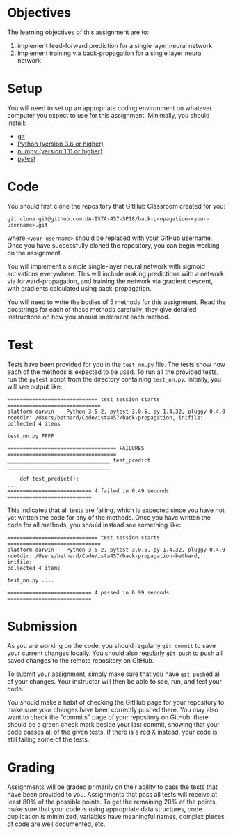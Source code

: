 # Objectives

The learning objectives of this assignment are to:
1. implement feed-forward prediction for a single layer neural network 
2. implement training via back-propagation for a single layer neural network 

# Setup

You will need to set up an appropriate coding environment on whatever computer
you expect to use for this assignment.
Minimally, you should install:

* [git](https://git-scm.com/downloads)
* [Python (version 3.6 or higher)](https://www.python.org/downloads/)
* [numpy (version 1.11 or higher)](http://www.numpy.org/)
* [pytest](https://docs.pytest.org/)

# Code

You should first clone the repository that GitHub Classroom created for you:
```
git clone git@github.com:UA-ISTA-457-SP18/back-propagation-<your-username>.git
```
where `<your-username>` should be replaced with your GitHub username.
Once you have successfully cloned the repository, you can begin working on the
assignment.

You will implement a simple single-layer neural network with sigmoid activations
everywhere.
This will include making predictions with a network via forward-propagation, and
training the network via gradient descent, with gradients calculated using
back-propagation.

You will need to write the bodies of 5 methods for this assignment.
Read the docstrings for each of these methods carefully; they give detailed
instructions on how you should implement each method.

# Test

Tests have been provided for you in the `test_nn.py` file.
The tests show how each of the methods is expected to be used.
To run all the provided tests, run the ``pytest`` script from the directory
containing ``test_nn.py``.
Initially, you will see output like:
```
============================= test session starts ==============================
platform darwin -- Python 3.5.2, pytest-3.0.5, py-1.4.32, pluggy-0.4.0
rootdir: /Users/bethard/Code/ista457/back-propagation, inifile: 
collected 4 items 

test_nn.py FFFF

=================================== FAILURES ===================================
_________________________________ test_predict _________________________________

    def test_predict():
...
=========================== 4 failed in 0.49 seconds ===========================
```
This indicates that all tests are failing, which is expected since you have not
yet written the code for any of the methods.
Once you have written the code for all methods, you should instead see
something like:
```
============================= test session starts ==============================
platform darwin -- Python 3.5.2, pytest-3.0.5, py-1.4.32, pluggy-0.4.0
rootdir: /Users/bethard/Code/ista457/back-propagation-bethard, inifile: 
collected 4 items 

test_nn.py ....

=========================== 4 passed in 0.99 seconds ===========================
```

# Submission

As you are working on the code, you should regularly `git commit` to save your
current changes locally.
You should also regularly `git push` to push all saved changes to the remote
repository on GitHub.

To submit your assignment, simply make sure that you have `git push`ed all of
your changes.
Your instructor will then be able to see, run, and test your code.

You should make a habit of checking the GitHub page for your repository to make
sure your changes have been correctly pushed there.
You may also want to check the "commits" page of your repository on GitHub:
there should be a green check mark beside your last commit, showing that your
code passes all of the given tests.
If there is a red X instead, your code is still failing some of the tests.

# Grading

Assignments will be graded primarily on their ability to pass the tests that
have been provided to you.
Assignments that pass all tests will receive at least 80% of the possible
points.
To get the remaining 20% of the points, make sure that your code is using
appropriate data structures, code duplication is minimized, variables have
meaningful names, complex pieces of code are well documented, etc.
